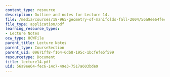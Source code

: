 ```yaml
---
content_type: resource
description: Outline and notes for Lecture 14.
file: /media/courses/18-965-geometry-of-manifolds-fall-2004/56a9ee64fec614c749e37517a603bde9_lecture14.pdf
file_type: application/pdf
learning_resource_types:
- Lecture Notes
ocw_type: OCWFile
parent_title: Lecture Notes
parent_type: CourseSection
parent_uid: 09671ff8-f164-6db8-195c-1bcfefe5f599
resourcetype: Document
title: lecture14.pdf
uid: 56a9ee64-fec6-14c7-49e3-7517a603bde9
---
```

